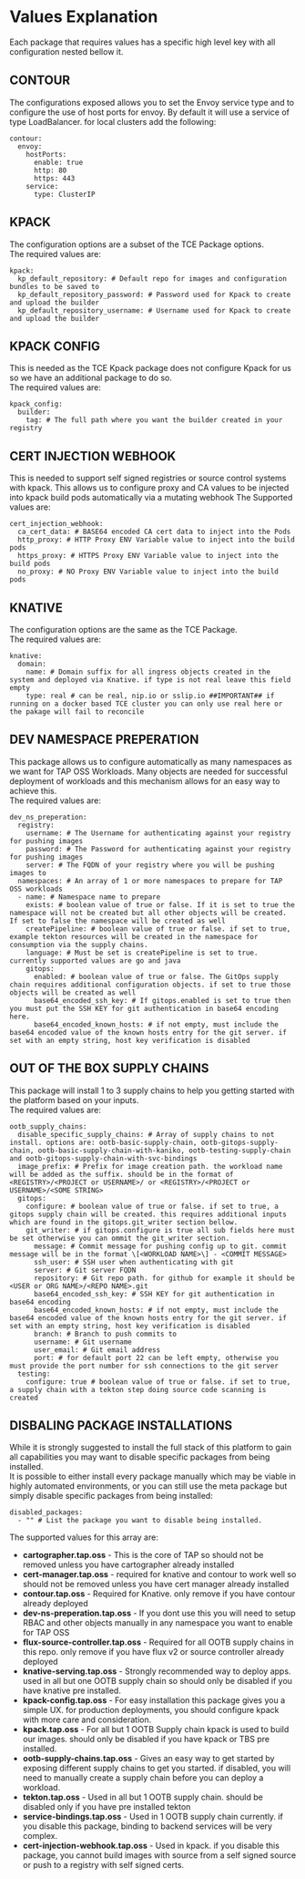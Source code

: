 # Values Explanation
Each package that requires values has a specific high level key with all configuration nested bellow it.  

## CONTOUR
The configurations exposed allows you to set the Envoy service type and to configure the use of host ports for envoy.
By default it will use a service of type LoadBalancer. for local clusters add the following:  
```
contour:
  envoy:
    hostPorts:
      enable: true
      http: 80
      https: 443
    service:
      type: ClusterIP
```  
  
## KPACK
The configuration options are a subset of the TCE Package options.  
The required values are:  
```
kpack:
  kp_default_repository: # Default repo for images and configuration bundles to be saved to
  kp_default_repository_password: # Password used for Kpack to create and upload the builder
  kp_default_repository_username: # Username used for Kpack to create and upload the builder
```  

## KPACK CONFIG
This is needed as the TCE Kpack package does not configure Kpack for us so we have an additional package to do so.  
The required values are:  
```
kpack_config:
  builder:
    tag: # The full path where you want the builder created in your registry
```  
## CERT INJECTION WEBHOOK
This is needed to support self signed registries or source control systems with kpack. This allows us to configure proxy and CA values to be injected into kpack build pods automatically via a mutating webhook
The Supported values are:
```
cert_injection_webhook:
  ca_cert_data: # BASE64 encoded CA cert data to inject into the Pods
  http_proxy: # HTTP Proxy ENV Variable value to inject into the build pods
  https_proxy: # HTTPS Proxy ENV Variable value to inject into the build pods
  no_proxy: # NO Proxy ENV Variable value to inject into the build pods
```  

## KNATIVE
The configuration options are the same as the TCE Package.  
The required values are:  
```
knative:
  domain:
    name: # Domain suffix for all ingress objects created in the system and deployed via Knative. if type is not real leave this field empty
    type: real # can be real, nip.io or sslip.io ##IMPORTANT## if running on a docker based TCE cluster you can only use real here or the pakage will fail to reconcile
```  

## DEV NAMESPACE PREPERATION
This package allows us to configure automatically as many namespaces as we want for TAP OSS Workloads. Many objects are needed for successful deployment of workloads and this mechanism allows for an easy way to achieve this.  
The required values are:  
```
dev_ns_preperation:
  registry:
    username: # The Username for authenticating against your registry for pushing images
    password: # The Password for authenticating against your registry for pushing images
    server: # The FQDN of your registry where you will be pushing images to
  namespaces: # An array of 1 or more namespaces to prepare for TAP OSS workloads
  - name: # Namespace name to prepare
    exists: # boolean value of true or false. If it is set to true the namespace will not be created but all other objects will be created. If set to false the namespace will be created as well
    createPipeline: # boolean value of true or false. if set to true, example tekton resources will be created in the namespace for consumption via the supply chains.
    language: # Must be set is createPipeline is set to true. currently supported values are go and java
    gitops:
      enabled: # boolean value of true or false. The GitOps supply chain requires additional configuration objects. if set to true those objects will be created as well
      base64_encoded_ssh_key: # If gitops.enabled is set to true then you must put the SSH KEY for git authentication in base64 encoding here.
      base64_encoded_known_hosts: # if not empty, must include the base64 encoded value of the known hosts entry for the git server. if set with an empty string, host key verification is disabled
```  

## OUT OF THE BOX SUPPLY CHAINS
This package will install 1 to 3 supply chains to help you getting started with the platform based on your inputs.  
The required values are:  
```
ootb_supply_chains:
  disable_specific_supply_chains: # Array of supply chains to not install. options are: ootb-basic-supply-chain, ootb-gitops-supply-chain, ootb-basic-supply-chain-with-kaniko, ootb-testing-supply-chain and ootb-gitops-supply-chain-with-svc-bindings
  image_prefix: # Prefix for image creation path. the workload name will be added as the suffix. should be in the format of <REGISTRY>/<PROJECT or USERNAME>/ or <REGISTRY>/<PROJECT or USERNAME>/<SOME STRING>
  gitops:
    configure: # boolean value of true or false. if set to true, a gitops supply chain will be created. this requires additional inputs which are found in the gitops.git_writer section bellow.
    git_writer: # if gitops.configure is true all sub fields here must be set otherwise you can ommit the git_writer section.
      message: # Commit message for pushing config up to git. commit message will be in the format \[<WORKLOAD NAME>\] - <COMMIT MESSAGE>
      ssh_user: # SSH user when authenticating with git
      server: # Git server FQDN
      repository: # Git repo path. for github for example it should be <USER or ORG NAME>/<REPO NAME>.git
      base64_encoded_ssh_key: # SSH KEY for git authentication in base64 encoding
      base64_encoded_known_hosts: # if not empty, must include the base64 encoded value of the known hosts entry for the git server. if set with an empty string, host key verification is disabled
      branch: # Branch to push commits to
      username: # Git username
      user_email: # Git email address
      port: # for default port 22 can be left empty, otherwise you must provide the port number for ssh connections to the git server
  testing:
    configure: true # boolean value of true or false. if set to true, a supply chain with a tekton step doing source code scanning is created
```
## DISBALING PACKAGE INSTALLATIONS
While it is strongly suggested to install the full stack of this platform to gain all capabilities you may want to disable specific packages from being installed.  
It is possible to either install every package manually which may be viable in highly automated environments, or you can still use the meta package but simply disable specific packages from being installed:
```
disabled_packages:
  - "" # List the package you want to disable being installed.
```  
The supported values for this array are:
* **cartographer.tap.oss** - This is the core of TAP so should not be removed unless you have cartographer already installed
* **cert-manager.tap.oss** - required for knative and contour to work well so should not be removed unless you have cert manager already installed
* **contour.tap.oss** - Required for Knative. only remove if you have contour already deployed
* **dev-ns-preperation.tap.oss** - If you dont use this you will need to setup RBAC and other objects manually in any namespace you want to enable for TAP OSS
* **flux-source-controller.tap.oss** - Required for all OOTB supply chains in this repo. only remove if you have flux v2 or source controller already deployed
* **knative-serving.tap.oss** - Strongly recommended way to deploy apps. used in all but one OOTB supply chain so should only be disabled if you have knative pre installed.
* **kpack-config.tap.oss** - For easy installation this package gives you a simple UX. for production deployments, you should configure kpack with more care and consideration.
* **kpack.tap.oss** - For all but 1 OOTB Supply chain kpack is used to build our images. should only be disabled if you have kpack or TBS pre installed.
* **ootb-supply-chains.tap.oss** - Gives an easy way to get started by exposing different supply chains to get you started. if disabled, you will need to manually create a supply chain before you can deploy a workload.
* **tekton.tap.oss** - Used in all but 1 OOTB supply chain. should be disabled only if you have pre installed tekton
* **service-bindings.tap.oss** - Used in 1 OOTB supply chain currently. if you disable this package, binding to backend services will be very complex.
* **cert-injection-webhook.tap.oss** - Used in kpack. if you disable this package, you cannot build images with source from a self signed source or push to a registry with self signed certs.
